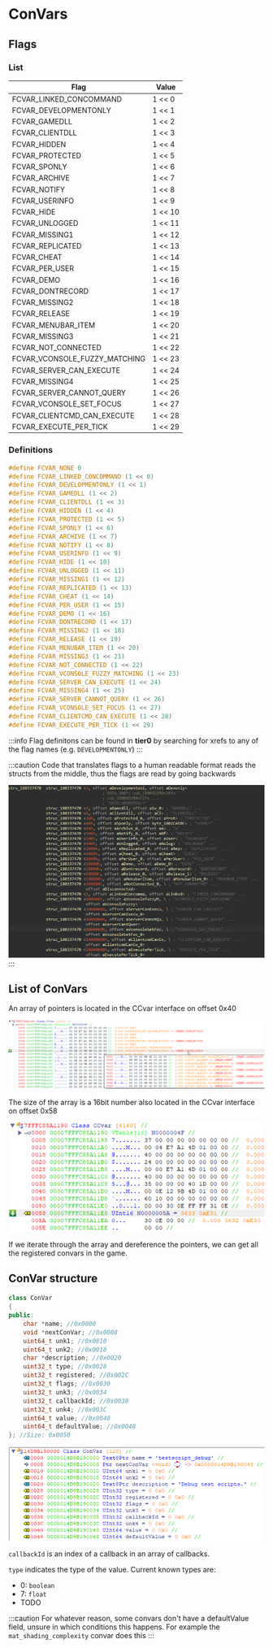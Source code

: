 # ConVars

## Flags

### List

| Flag | Value |
| ---- | ----- |
| FCVAR_LINKED_CONCOMMAND | 1 << 0 |
| FCVAR_DEVELOPMENTONLY | 1 << 1 |
| FCVAR_GAMEDLL | 1 << 2 |
| FCVAR_CLIENTDLL | 1 << 3 |
| FCVAR_HIDDEN | 1 << 4 |
| FCVAR_PROTECTED | 1 << 5 |
| FCVAR_SPONLY | 1 << 6 |
| FCVAR_ARCHIVE | 1 << 7 |
| FCVAR_NOTIFY | 1 << 8 |
| FCVAR_USERINFO | 1 << 9 |
| FCVAR_HIDE | 1 << 10 |
| FCVAR_UNLOGGED | 1 << 11 |
| FCVAR_MISSING1 | 1 << 12 |
| FCVAR_REPLICATED | 1 << 13 |
| FCVAR_CHEAT | 1 << 14 |
| FCVAR_PER_USER | 1 << 15 |
| FCVAR_DEMO | 1 << 16 |
| FCVAR_DONTRECORD | 1 << 17 |
| FCVAR_MISSING2 | 1 << 18 |
| FCVAR_RELEASE | 1 << 19 |
| FCVAR_MENUBAR_ITEM | 1 << 20 |
| FCVAR_MISSING3 | 1 << 21 |
| FCVAR_NOT_CONNECTED | 1 << 22 |
| FCVAR_VCONSOLE_FUZZY_MATCHING | 1 << 23 |
| FCVAR_SERVER_CAN_EXECUTE | 1 << 24 |
| FCVAR_MISSING4 | 1 << 25 |
| FCVAR_SERVER_CANNOT_QUERY | 1 << 26 |
| FCVAR_VCONSOLE_SET_FOCUS | 1 << 27 |
| FCVAR_CLIENTCMD_CAN_EXECUTE | 1 << 28 |
| FCVAR_EXECUTE_PER_TICK | 1 << 29 |

### Definitions

```cpp
#define FCVAR_NONE 0
#define FCVAR_LINKED_CONCOMMAND (1 << 0)
#define FCVAR_DEVELOPMENTONLY (1 << 1)
#define FCVAR_GAMEDLL (1 << 2)
#define FCVAR_CLIENTDLL (1 << 3)
#define FCVAR_HIDDEN (1 << 4)
#define FCVAR_PROTECTED (1 << 5)
#define FCVAR_SPONLY (1 << 6)
#define FCVAR_ARCHIVE (1 << 7)
#define FCVAR_NOTIFY (1 << 8)
#define FCVAR_USERINFO (1 << 9)
#define FCVAR_HIDE (1 << 10)
#define FCVAR_UNLOGGED (1 << 11)
#define FCVAR_MISSING1 (1 << 12)
#define FCVAR_REPLICATED (1 << 13)
#define FCVAR_CHEAT (1 << 14)
#define FCVAR_PER_USER (1 << 15)
#define FCVAR_DEMO (1 << 16)
#define FCVAR_DONTRECORD (1 << 17)
#define FCVAR_MISSING2 (1 << 18)
#define FCVAR_RELEASE (1 << 19)
#define FCVAR_MENUBAR_ITEM (1 << 20)
#define FCVAR_MISSING3 (1 << 21)
#define FCVAR_NOT_CONNECTED (1 << 22)
#define FCVAR_VCONSOLE_FUZZY_MATCHING (1 << 23)
#define FCVAR_SERVER_CAN_EXECUTE (1 << 24)
#define FCVAR_MISSING4 (1 << 25)
#define FCVAR_SERVER_CANNOT_QUERY (1 << 26)
#define FCVAR_VCONSOLE_SET_FOCUS (1 << 27)
#define FCVAR_CLIENTCMD_CAN_EXECUTE (1 << 28)
#define FCVAR_EXECUTE_PER_TICK (1 << 29)
```

:::info
Flag definitons can be found in **tier0** by searching for xrefs to any of the flag names (e.g. `DEVELOPMENTONLY`)
:::

:::caution
Code that translates flags to a human readable format reads the structs from the middle, thus the flags are read by going backwards

![ConVarFlag struct](img/structs.png)
:::

## List of ConVars

An array of pointers is located in the CCvar interface on offset 0x40

![Array of pointers](img/pointerarray.png)

The size of the array is a 16bit number also located in the CCvar interface on offset 0x58

![Array size](img/convarlength.png)

If we iterate through the array and dereference the pointers, we can get all the registered convars in the game.

## ConVar structure

```cpp
class ConVar
{
public:
	char *name; //0x0000
	void *nextConVar; //0x0008
	uint64_t unk1; //0x0010
	uint64_t unk2; //0x0018
	char *description; //0x0020
	uint32_t type; //0x0028
	uint32_t registered; //0x002C
	uint32_t flags; //0x0030
	uint32_t unk3; //0x0034
	uint32_t callbackId; //0x0038
	uint32_t unk4; //0x003C
	uint64_t value; //0x0040
	uint64_t defaultValue; //0x0048
}; //Size: 0x0050
```

![ConVar structure](img/convarstruct.png)

`callbackId` is an index of a callback in an array of callbacks.

`type` indicates the type of the value.
Current known types are:

- 0: `boolean`
- 7: `float`
- TODO

:::caution
For whatever reason, some convars don't have a defaultValue field, unsure in which conditions this happens. For example the `mat_shading_complexity` convar does this
:::